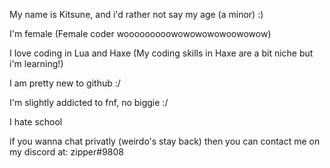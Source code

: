 My name is Kitsune, and i'd rather not say my age (a minor) :)

I'm female (Female coder wooooooooowowowowowoowowow)

I love coding in Lua and Haxe (My coding skills in Haxe are a bit niche but i'm learning!)

I am pretty new to github :/

I'm slightly addicted to fnf, no biggie :/

I hate school

if you wanna chat privatly (weirdo's stay back) then you can contact me on my discord at: zipper#9808
